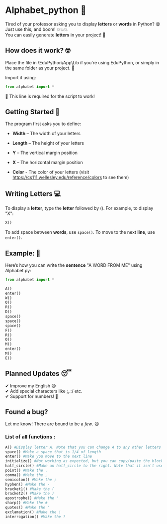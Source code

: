 # Alphabet_python 🧂
Tired of your professor asking you to display <strong>letters</strong> or <strong>words</strong> in Python? 😫
Just use this, and boom! 💥💥💥<br>
You can easily generate <strong>letters</strong> in your project! 🤩

## How does it work? 🤓
Place the file in \EduPython\App\Lib if you're using EduPython, or simply in the same folder as your project. 📁

Import it using:

```python
from alphabet import *
```
💢 This line is required for the script to work!

## Getting Started 🐤
The program first asks you to define:

- <strong>Width</strong> – The width of your letters

- <strong>Length</strong> – The height of your letters

- <strong>Y</strong> – The vertical margin position 

- <strong>X</strong> – The horizontal margin position

- <strong>Color</strong> - The color of your letters (visit https://cs111.wellesley.edu/reference/colors to see them)

## Writing Letters 💻
To display a <strong>letter</strong>, type the <strong>letter</strong> followed by ().
For example, to display "X":

```python
X()
```
To add space between <strong>words</strong>, use ``space()``.
To move to the next <strong>line</strong>, use ``enter()``.

## Example: 👐
Here’s how you can write the <strong>sentence</strong> "A WORD FROM ME" using Alphabet.py:

```python
from alphabet import *

A()
enter()
W()
O()
R()
D()
space()
space()
space()
F()
R()
O()
M()
enter()
M()
E()
```
## Planned Updates 😴
✔ Improve my English 😅<br>
✔ Add special characters like ;,.:/ etc.<br>
✔ Support for numbers! 🎉<br>

## Found a bug?
Let me know! There are bound to be a *few*. 😆


### List of all functions :
```python
A() #Display letter A. Note that you can change A to any other letters
space() #Make a space that is 1/4 of length
enter() #Make you move to the next line
initialize() #Not working as expected, but you can copy/paste the block of code to see how I initialize all the letters in my module
half_circle() #Make an half_circle to the right. Note that it isn't usefull
point() #Make the .
comma() #Make the ,
semicolon() #Make the ;
hyphen() #Make the -
bracket1() #Make the (
bracket2() #Make the )
apostrophe() #Make the '
sharp() #Make the #
quotes() #Make the "
exclamation() #Make the !
interrogation() #Make the ?
```
